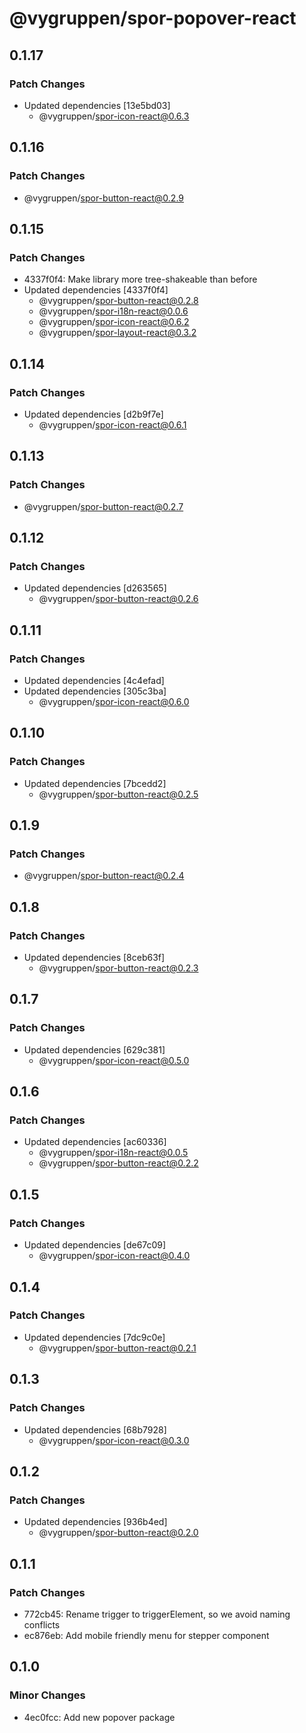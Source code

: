 # @vygruppen/spor-popover-react

## 0.1.17

### Patch Changes

- Updated dependencies [13e5bd03]
  - @vygruppen/spor-icon-react@0.6.3

## 0.1.16

### Patch Changes

- @vygruppen/spor-button-react@0.2.9

## 0.1.15

### Patch Changes

- 4337f0f4: Make library more tree-shakeable than before
- Updated dependencies [4337f0f4]
  - @vygruppen/spor-button-react@0.2.8
  - @vygruppen/spor-i18n-react@0.0.6
  - @vygruppen/spor-icon-react@0.6.2
  - @vygruppen/spor-layout-react@0.3.2

## 0.1.14

### Patch Changes

- Updated dependencies [d2b9f7e]
  - @vygruppen/spor-icon-react@0.6.1

## 0.1.13

### Patch Changes

- @vygruppen/spor-button-react@0.2.7

## 0.1.12

### Patch Changes

- Updated dependencies [d263565]
  - @vygruppen/spor-button-react@0.2.6

## 0.1.11

### Patch Changes

- Updated dependencies [4c4efad]
- Updated dependencies [305c3ba]
  - @vygruppen/spor-icon-react@0.6.0

## 0.1.10

### Patch Changes

- Updated dependencies [7bcedd2]
  - @vygruppen/spor-button-react@0.2.5

## 0.1.9

### Patch Changes

- @vygruppen/spor-button-react@0.2.4

## 0.1.8

### Patch Changes

- Updated dependencies [8ceb63f]
  - @vygruppen/spor-button-react@0.2.3

## 0.1.7

### Patch Changes

- Updated dependencies [629c381]
  - @vygruppen/spor-icon-react@0.5.0

## 0.1.6

### Patch Changes

- Updated dependencies [ac60336]
  - @vygruppen/spor-i18n-react@0.0.5
  - @vygruppen/spor-button-react@0.2.2

## 0.1.5

### Patch Changes

- Updated dependencies [de67c09]
  - @vygruppen/spor-icon-react@0.4.0

## 0.1.4

### Patch Changes

- Updated dependencies [7dc9c0e]
  - @vygruppen/spor-button-react@0.2.1

## 0.1.3

### Patch Changes

- Updated dependencies [68b7928]
  - @vygruppen/spor-icon-react@0.3.0

## 0.1.2

### Patch Changes

- Updated dependencies [936b4ed]
  - @vygruppen/spor-button-react@0.2.0

## 0.1.1

### Patch Changes

- 772cb45: Rename trigger to triggerElement, so we avoid naming conflicts
- ec876eb: Add mobile friendly menu for stepper component

## 0.1.0

### Minor Changes

- 4ec0fcc: Add new popover package
